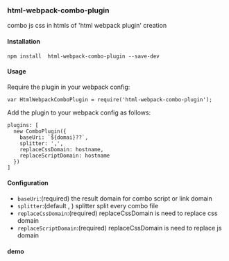 ### html-webpack-combo-plugin
combo js css in htmls of 'html webpack plugin' creation

#### Installation

```
npm install  html-webpack-combo-plugin --save-dev
```

#### Usage

Require the plugin in your webpack config:


```
var HtmlWebpackComboPlugin = require('html-webpack-combo-plugin');
```

Add the plugin to your webpack config as follows:



```
plugins: [
  new ComboPlugin({
    baseUri: `${domai}??`,
    splitter: ',',
    replaceCssDomain: hostname,
    replaceScriptDomain: hostname
  })
]
```


#### Configuration

  - `baseUri`:(required) the result domain for combo script or link domain
  - `splitter`:(default , ) splitter split every combo file
  - `replaceCssDomain`:(required) replaceCssDomain is need to replace css domain
  - `replaceScriptDomain`:(required) replaceCssDomain is need to replace js domain

#### demo
